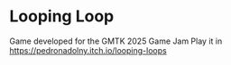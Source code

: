 # Looping Loop

Game developed for the GMTK 2025 Game Jam
Play it in https://pedronadolny.itch.io/looping-loops